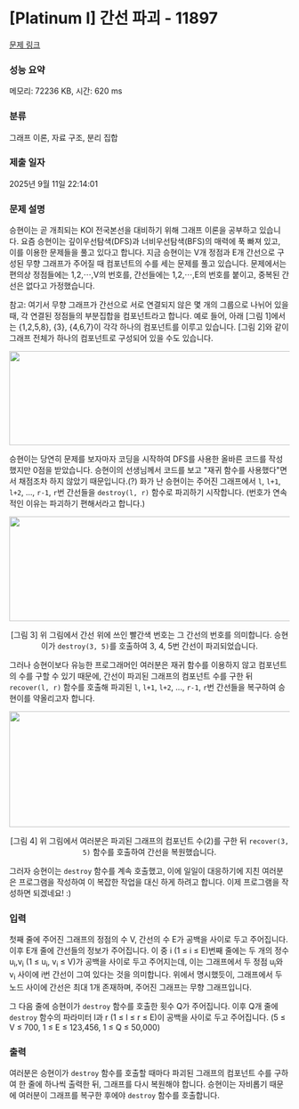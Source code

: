 # [Platinum I] 간선 파괴 - 11897 

[문제 링크](https://www.acmicpc.net/problem/11897) 

### 성능 요약

메모리: 72236 KB, 시간: 620 ms

### 분류

그래프 이론, 자료 구조, 분리 집합

### 제출 일자

2025년 9월 11일 22:14:01

### 문제 설명

<p>승현이는 곧 개최되는 KOI 전국본선을 대비하기 위해 그래프 이론을 공부하고 있습니다. 요즘 승현이는 깊이우선탐색(DFS)과 너비우선탐색(BFS)의 매력에 푹 빠져 있고, 이를 이용한 문제들을 풀고 있다고 합니다. 지금 승현이는 V개 정점과 E개 간선으로 구성된 무향 그래프가 주어질 때 컴포넌트의 수를 세는 문제를 풀고 있습니다. 문제에서는 편의상 정점들에는 1,2,⋯,V의 번호를, 간선들에는 1,2,⋯,E의 번호를 붙이고, 중복된 간선은 없다고 가정했습니다.</p>

<p>참고: 여기서 무향 그래프가 간선으로 서로 연결되지 않은 몇 개의 그룹으로 나뉘어 있을 때, 각 연결된 정점들의 부분집합을 컴포넌트라고 합니다. 예로 들어, 아래 [그림 1]에서는 {1,2,5,8}, {3}, {4,6,7}이 각각 하나의 컴포넌트를 이루고 있습니다. [그림 2]와 같이 그래프 전체가 하나의 컴포넌트로 구성되어 있을 수도 있습니다.</p>

<p style="text-align: center;"><img alt="" src="https://onlinejudgeimages.s3-ap-northeast-1.amazonaws.com/problem/11897/1.png" style="height:169px; width:541px"></p>

<p>승현이는 당연히 문제를 보자마자 코딩을 시작하여 DFS를 사용한 올바른 코드를 작성했지만 0점을 받았습니다. 승현이의 선생님께서 코드를 보고 "재귀 함수를 사용했다"면서 채점조차 하지 않았기 때문입니다.(?) 화가 난 승현이는 주어진 그래프에서 <code>l</code>, <code>l+1</code>, <code>l+2</code>, ..., <code>r-1</code>, <code>r</code>번 간선들을 <code>destroy(l, r)</code> 함수로 파괴하기 시작합니다. (번호가 연속적인 이유는 파괴하기 편해서라고 합니다.)</p>

<p style="text-align: center;"><img alt="" src="https://onlinejudgeimages.s3-ap-northeast-1.amazonaws.com/problem/11897/2.png" style="height:188px; width:576px"></p>

<p style="text-align: center;">[그림 3] 위 그림에서 간선 위에 쓰인 빨간색 번호는 그 간선의 번호를 의미합니다. 승현이가 <code>destroy(3, 5)</code>를 호출하여 3, 4, 5번 간선이 파괴되었습니다.</p>

<p>그러나 승현이보다 유능한 프로그래머인 여러분은 재귀 함수를 이용하지 않고 컴포넌트의 수를 구할 수 있기 때문에, 간선이 파괴된 그래프의 컴포넌트 수를 구한 뒤 <code>recover(l, r)</code> 함수를 호출해 파괴된 <code>l</code>, <code>l+1</code>, <code>l+2</code>, ..., <code>r-1</code>, <code>r</code>번 간선들을 복구하여 승현이를 약올리고자 합니다.</p>

<p style="text-align: center;"><img alt="" src="https://onlinejudgeimages.s3-ap-northeast-1.amazonaws.com/problem/11897/3.png" style="height:208px; width:589px"></p>

<p style="text-align: center;">[그림 4] 위 그림에서 여러분은 파괴된 그래프의 컴포넌트 수(2)를 구한 뒤 <code>recover(3, 5)</code> 함수를 호출하여 간선을 복원했습니다.</p>

<p>그러자 승현이는 <code>destroy</code> 함수를 계속 호출했고, 이에 일일이 대응하기에 지친 여러분은 프로그램을 작성하여 이 복잡한 작업을 대신 하게 하려고 합니다. 이제 프로그램을 작성하면 되겠네요! :)</p>

### 입력 

 <p>첫째 줄에 주어진 그래프의 정점의 수 V, 간선의 수 E가 공백을 사이로 두고 주어집니다. 이후 E개 줄에 간선들의 정보가 주어집니다. 이 중 i (1 ≤ i ≤ E)번째 줄에는 두 개의 정수 u<sub>i</sub>,v<sub>i</sub> (1 ≤ u<sub>i</sub>, v<sub>i</sub> ≤ V)가 공백을 사이로 두고 주어지는데, 이는 그래프에서 두 정점 u<sub>i</sub>와 v<sub>i</sub> 사이에 i번 간선이 그여 있다는 것을 의미합니다. 위에서 명시했듯이, 그래프에서 두 노드 사이에 간선은 최대 1개 존재하며, 주어진 그래프는 무향 그래프입니다.</p>

<p>그 다음 줄에 승현이가 <code>destroy</code> 함수를 호출한 횟수 Q가 주어집니다. 이후 Q개 줄에 <code>destroy</code> 함수의 파라미터 l과 r (1 ≤ l ≤ r ≤ E)이 공백을 사이로 두고 주어집니다. (5 ≤ V ≤ 700, 1 ≤ E ≤ 123,456, 1 ≤ Q ≤ 50,000)</p>

### 출력 

 <p>여러분은 승현이가 <code>destroy</code> 함수를 호출할 때마다 파괴된 그래프의 컴포넌트 수를 구하여 한 줄에 하나씩 출력한 뒤, 그래프를 다시 복원해야 합니다. 승현이는 자비롭기 때문에 여러분이 그래프를 복구한 후에야 <code>destroy</code> 함수를 호출합니다.</p>

<p> </p>

